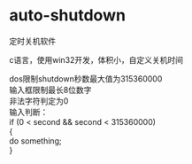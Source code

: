 # auto-shutdown  
定时关机软件  

c语言，使用win32开发，体积小，自定义关机时间  



dos限制shutdown秒数最大值为315360000  
输入框限制最长8位数字  
非法字符判定为0  
输入判断：  
  if (0 < second && second < 315360000)  
  {  
    do something;  
  }  
